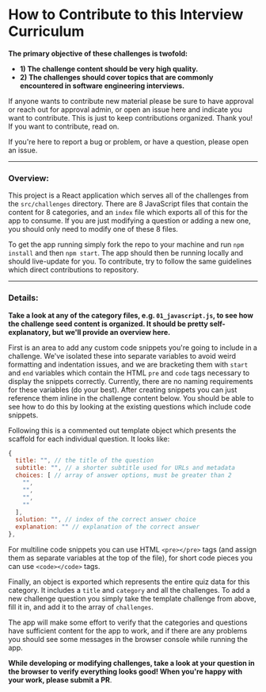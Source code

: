 # How to Contribute to this Interview Curriculum

**The primary objective of these challenges is twofold:**
- **1) The challenge content should be very high quality.**
- **2) The challenges should cover topics that are commonly encountered in software engineering interviews.**

If anyone wants to contribute new material please be sure to have approval or reach out for approval admin, or open an issue here and indicate you want to contribute. This is just to keep contributions organized. Thank you! If you want to contribute, read on.

If you're here to report a bug or problem, or have a question, please open an issue.

***

### Overview:

This project is a React application which serves all of the challenges from the `src/challenges` directory. There are 8 JavaScript files that contain the content for 8 categories, and an `index` file which exports all of this for the app to consume. If you are just modifying a question or adding a new one, you should only need to modify one of these 8 files.

To get the app running simply fork the repo to your machine and run `npm install` and then `npm start`. The app should then be running locally and should live-update for you. To contribute, try to follow the same guidelines which direct contributions to repository. 

***

### Details:

**Take a look at any of the category files, e.g. `01_javascript.js`, to see how the challenge seed content is organized. It should be pretty self-explanatory, but we'll provide an overview here.**

First is an area to add any custom code snippets you're going to include in a challenge. We've isolated these into separate variables to avoid weird formatting and indentation issues, and we are bracketing them with `start` and `end` variables which contain the HTML `pre` and `code` tags necessary to display the snippets correctly. Currently, there are no naming requirements for these variables (do your best). After creating snippets you can just reference them inline in the challenge content below. You should be able to see how to do this by looking at the existing questions which include code snippets.

Following this is a commented out template object which presents the scaffold for each individual question. It looks like:

``` javascript
{
  title: "", // the title of the question
  subtitle: "", // a shorter subtitle used for URLs and metadata
  choices: [ // array of answer options, must be greater than 2
    "",
    "",
    "",
    ""
  ],
  solution: "", // index of the correct answer choice
  explanation: "" // explanation of the correct answer
},
```

For multiline code snippets you can use HTML `<pre></pre>` tags (and assign them as separate variables at the top of the file), for short code pieces you can use `<code></code>` tags.

Finally, an object is exported which represents the entire quiz data for this category. It includes a `title` and `category` and all the challenges. To add a new challenge question you simply take the template challenge from above, fill it in, and add it to the array of `challenges`.

The app will make some effort to verify that the categories and questions have sufficient content for the app to work, and if there are any problems you should see some messages in the browser console while running the app.

**While developing or modifying challenges, take a look at your question in the browser to verify everything looks good! When you're happy with your work, please submit a PR**.
